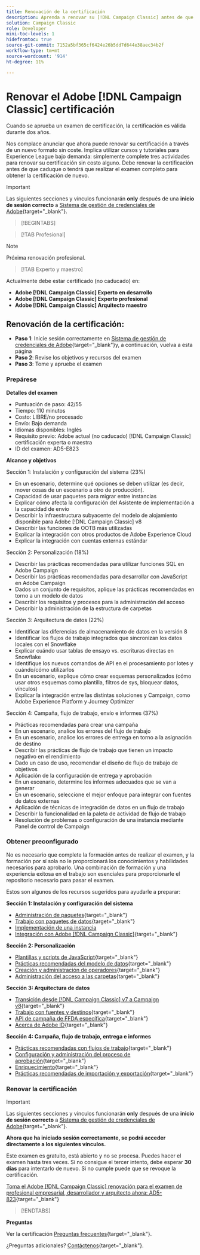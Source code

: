 ```yaml
---
title: Renovación de la certificación
description: Aprenda a renovar su [!DNL Campaign Classic] antes de que caduque.
solution: Campaign Classic
role: Developer
mini-toc-levels: 1
hidefromtoc: true
source-git-commit: 7152a5bf365cf6424e26b5dd7d644e38aec34b2f
workflow-type: tm+mt
source-wordcount: '914'
ht-degree: 11%

---
```


# Renovar el Adobe [!DNL Campaign Classic] certificación

Cuando se aprueba un examen de certificación, la certificación es válida durante dos años.

Nos complace anunciar que ahora puede renovar su certificación a través de un nuevo formato sin coste. Implica utilizar cursos y tutoriales para Experience League bajo demanda: simplemente complete tres actividades para renovar su certificación sin costo alguno. Debe renovar la certificación antes de que caduque o tendrá que realizar el examen completo para obtener la certificación de nuevo.

>[!IMPORTANT]
>
>Las siguientes secciones y vínculos funcionarán **only** después de una **inicio de sesión correcto** a [Sistema de gestión de credenciales de Adobe](http://www.certmetrics.com/adobe){target="_blank"}.

>[!BEGINTABS]

>[!TAB Profesional]

>[!NOTE]
>
>Próxima renovación profesional.

>[!TAB Experto y maestro]

Actualmente debe estar certificado (no caducado) en:

* **Adobe [!DNL Campaign Classic] Experto en desarrollo**
* **Adobe [!DNL Campaign Classic] Experto profesional**
* **Adobe [!DNL Campaign Classic] Arquitecto maestro**

## Renovación de la certificación:

* **Paso 1**: Inicie sesión correctamente en [Sistema de gestión de credenciales de Adobe](http://www.certmetrics.com/adobe){target="_blank"}y, a continuación, vuelva a esta página
* **Paso 2**: Revise los objetivos y recursos del examen
* **Paso 3**: Tome y apruebe el examen

### Prepárese

**Detalles del examen**

* Puntuación de paso: 42/55
* Tiempo: 110 minutos
* Costo: LIBRE/no procesado
* Envío: Bajo demanda
* Idiomas disponibles: Inglés
* Requisito previo: Adobe actual (no caducado) [!DNL Campaign Classic] certificación experta o maestra
* ID del examen: AD5-E823

**Alcance y objetivos**

Sección 1: Instalación y configuración del sistema (23%)

* En un escenario, determine qué opciones se deben utilizar (es decir, mover cosas de un escenario a otro de producción).
* Capacidad de usar paquetes para migrar entre instancias
* Explicar cómo afecta la configuración del Asistente de implementación a la capacidad de envío
* Describir la infraestructura subyacente del modelo de alojamiento disponible para Adobe [!DNL Campaign Classic] v8
* Describir las funciones de OOTB más utilizadas
* Explicar la integración con otros productos de Adobe Experience Cloud
* Explicar la integración con cuentas externas estándar

Sección 2: Personalización (18%)

* Describir las prácticas recomendadas para utilizar funciones SQL en Adobe Campaign
* Describir las prácticas recomendadas para desarrollar con JavaScript en Adobe Campaign
* Dados un conjunto de requisitos, aplique las prácticas recomendadas en torno a un modelo de datos
* Describir los requisitos y procesos para la administración del acceso
* Describir la administración de la estructura de carpetas

Sección 3: Arquitectura de datos (22%)

* Identificar las diferencias de almacenamiento de datos en la versión 8
* Identificar los flujos de trabajo integrados que sincronizan los datos locales con el Snowflake
* Explicar cuándo usar tablas de ensayo vs. escrituras directas en Snowflake
* Identifique los nuevos comandos de API en el procesamiento por lotes y cuándo/cómo utilizarlos
* En un escenario, explique cómo crear esquemas personalizados (cómo usar otros esquemas como plantilla, filtros de sys, bloquear datos, vínculos)
* Explicar la integración entre las distintas soluciones y Campaign, como Adobe Experience Platform y Journey Optimizer

Sección 4: Campaña, flujo de trabajo, envío e informes (37%)

* Prácticas recomendadas para crear una campaña
* En un escenario, analice los errores del flujo de trabajo
* En un escenario, analice los errores de entrega en torno a la asignación de destino
* Describir las prácticas de flujo de trabajo que tienen un impacto negativo en el rendimiento
* Dado un caso de uso, recomendar el diseño de flujo de trabajo de objetivos
* Aplicación de la configuración de entrega y aprobación
* En un escenario, determine los informes adecuados que se van a generar
* En un escenario, seleccione el mejor enfoque para integrar con fuentes de datos externas
* Aplicación de técnicas de integración de datos en un flujo de trabajo
* Describir la funcionalidad en la paleta de actividad de flujo de trabajo
* Resolución de problemas o configuración de una instancia mediante Panel de control de Campaign

### Obtener preconfigurado

No es necesario que complete la formación antes de realizar el examen, y la formación por sí sola no le proporcionará los conocimientos y habilidades necesarios para aprobarlo. Una combinación de formación y una experiencia exitosa en el trabajo son esenciales para proporcionarle el repositorio necesario para pasar el examen.

Estos son algunos de los recursos sugeridos para ayudarle a preparar:

**Sección 1: Instalación y configuración del sistema**

* [Administración de paquetes](https://experienceleague.adobe.com/docs/campaign-standard/using/managing-processes-and-data/importing-and-exporting-data/managing-packages.html?lang=en){target="_blank"}
* [Trabajo con paquetes de datos](https://experienceleague.adobe.com/docs/campaign-classic/using/getting-started/administration-basics/working-with-data-packages.html?lang=en){target="_blank"}
* [Implementación de una instancia](https://experienceleague.adobe.com/docs/campaign-classic/using/installing-campaign-classic/initial-configuration/deploying-an-instance.html?lang=en)
* [Integración con Adobe [!DNL Campaign Classic]](https://experienceleague.adobe.com/docs/experience-manager-65/administering/integration/campaignonpremise.html?lang=en){target="_blank"}

**Sección 2: Personalización**

* [Plantillas y scripts de JavaScript](https://experienceleague.adobe.com/docs/campaign-classic/using/automating-with-workflows/advanced-management/javascript-scripts-and-templates.html?lang=en){target="_blank"}
* [Prácticas recomendadas del modelo de datos](https://experienceleague.adobe.com/docs/campaign-classic/using/configuring-campaign-classic/data-model/data-model-best-practices.html?lang=es){target="_blank"}
* [Creación y administración de operadores](https://experienceleague.adobe.com/docs/campaign-classic/using/getting-started/permissions/access-management-operators.html?lang=en){target="_blank"}
* [Administración del acceso a las carpetas](https://experienceleague.adobe.com/docs/campaign-classic/using/getting-started/permissions/access-management-folders.html?lang=en){target="_blank"}

**Sección 3: Arquitectura de datos**

* [Transición desde [!DNL Campaign Classic] v7 a Campaign v8](https://experienceleague.adobe.com/docs/campaign/campaign-v8/new/v7-to-v8.html?lang=en){target="_blank"}
* [Trabajo con fuentes y destinos](https://experienceleague.adobe.com/docs/campaign-classic/using/integrating-with-adobe-experience-cloud/aep-sources-destinations/get-started-sources-destinations.html?lang=es){target="_blank"}
* [API de campaña de FFDA específica](https://experienceleague.adobe.com/docs/campaign/campaign-v8/config/architecture/ffda/ffda-characteristics/new-apis.html?lang=en){target="_blank"}
* [Acerca de Adobe ID](https://experienceleague.adobe.com/docs/campaign-classic/using/installing-campaign-classic/connect-to-campaign/connecting-via-an-adobe-id/about-adobe-id.html?lang=es){target="_blank"}

**Sección 4: Campaña, flujo de trabajo, entrega e informes**

* [Prácticas recomendadas con flujos de trabajo](https://experienceleague.adobe.com/docs/campaign-classic/using/automating-with-workflows/introduction/workflow-best-practices.html?lang=es){target="_blank"}
* [Configuración y administración del proceso de aprobación](https://experienceleague.adobe.com/docs/campaign-classic/using/orchestrating-campaigns/orchestrate-campaigns/marketing-campaign-approval.html?lang=en){target="_blank"}
* [Enriquecimiento](https://experienceleague.adobe.com/docs/campaign-classic/using/automating-with-workflows/targeting-activities/enrichment.html?lang=en){target="_blank"}
* [Prácticas recomendadas de importación y exportación](https://experienceleague.adobe.com/docs/campaign-classic/using/automating-with-workflows/introduction/workflow-best-practices.html?lang=es){target="_blank"}

### Renovar la certificación

>[!IMPORTANT]
>
>Las siguientes secciones y vínculos funcionarán **only**  después de una **inicio de sesión correcto** a [Sistema de gestión de credenciales de Adobe](http://www.certmetrics.com/adobe){target="_blank"}.

**Ahora que ha iniciado sesión correctamente, se podrá acceder directamente a los siguientes vínculos.**

Este examen es gratuito, está abierto y no se procesa. Puedes hacer el examen hasta tres veces. Si no consigue el tercer intento, debe esperar **30 días** para intentarlo de nuevo. Si no cumple puede que se revoque la certificación.

[Toma el Adobe [!DNL Campaign Classic] renovación para el examen de profesional empresarial, desarrollador y arquitecto ahora: AD5-823](https://www.certmetrics.com/adobe/candidate/caveon_sso_adobe.aspx?ssoLogin=true&amp;eid=AD5-E823){target="_blank"}

>[!ENDTABS]

**Preguntas**

Ver la certificación [Preguntas frecuentes](https://experienceleague.adobe.com/docs/certification/certification/faq.html?lang=en){target="_blank"}.

¿Preguntas adicionales? [Contáctenos](mailto:certif@adobe.com){target="_blank"}.